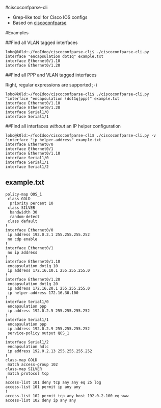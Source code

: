 #ciscoconfparse-cli

* Grep-like tool for Cisco IOS configs
* Based on [ciscoconfparse](https://pypi.python.org/pypi/ciscoconfparse/)

#Examples

##Find all VLAN tagged interfaces

	lobo@k0ld:~/fooIdoo/ciscoconfparse-cli$ ./ciscoconfparse-cli.py interface "encapsulation dot1q" example.txt 
	interface Ethernet0/1.10
	interface Ethernet0/1.20


##Find all PPP and VLAN tagged interfaces

Right, regular expressions are supported ;-)

	lobo@k0ld:~/fooIdoo/ciscoconfparse-cli$ ./ciscoconfparse-cli.py ^interface "encapsulation (dot1q|ppp)" example.txt 
	interface Ethernet0/1.10
	interface Ethernet0/1.20
	interface Serial1/0
	interface Serial1/1


##Find all interfaces *without* an IP helper configuration

	lobo@k0ld:~/fooIdoo/ciscoconfparse-cli$ ./ciscoconfparse-cli.py -v ^interface "ip helper-address" example.txt 
	interface Ethernet0/0
	interface Ethernet0/1
	interface Ethernet0/1.10
	interface Serial1/0
	interface Serial1/1
	interface Serial1/2


## example.txt

	policy-map QOS_1
	 class GOLD
	  priority percent 10
	 class SILVER
	  bandwidth 30
	  random-detect
	 class default
	!
	interface Ethernet0/0
	 ip address 192.0.2.1 255.255.255.252
	 no cdp enable
	!
	interface Ethernet0/1
	 no ip address
	!
	interface Ethernet0/1.10
	 encapsulation dot1q 10
	 ip address 172.16.10.1 255.255.255.0
	!
	interface Ethernet0/1.20
	 encapsulation dot1q 20
	 ip address 172.16.20.1 255.255.255.0
	 ip helper-address 172.16.30.100
	!
	interface Serial1/0
	 encapsulation ppp
	 ip address 192.0.2.5 255.255.255.252
	!
	interface Serial1/1
	 encapsulation ppp
	 ip address 192.0.2.9 255.255.255.252
	 service-policy output QOS_1
	!
	interface Serial1/2
	 encapsulation hdlc
	 ip address 192.0.2.13 255.255.255.252
	!
	class-map GOLD
	 match access-group 102
	class-map SILVER
	 match protocol tcp
	!
	access-list 101 deny tcp any any eq 25 log
	access-list 101 permit ip any any
	!
	access-list 102 permit tcp any host 192.0.2.100 eq www
	access-list 102 deny ip any any

